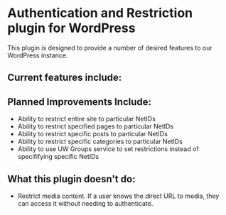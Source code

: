 # Authentication and Restriction plugin for WordPress

This plugin is designed to provide a number of desired features to our WordPress instance. 

## Current features include:


## Planned Improvements Include:

* Ability to restrict entire site to particular NetIDs
* Ability to restrict specified pages to particular NetIDs
* Ability to restrict specific posts to particular NetIDs
* Ability to restrict specific categories to particular NetIDs
* Ability to use UW Groups service to set restrictions instead of specififying specific NetIDs

## What this plugin doesn't do:

* Restrict media content. If a user knows the direct URL to media, they can access it without needing to
authenticate. 

